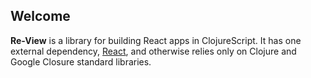 ## Welcome 

**Re-View** is a library for building React apps in ClojureScript. It has one external dependency, [React](https://facebook.github.io/react/), and otherwise relies only on Clojure and Google Closure standard libraries.